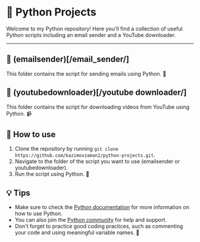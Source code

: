 # 🐍 Python Projects

Welcome to my Python repository! Here you'll find a collection of useful Python scripts including an email sender and a YouTube downloader.

---

## 💌 (emailsender)[/email_sender/]
This folder contains the script for sending emails using Python. 📧

## 🎥 (youtubedownloader)[/youtube downloader/]
This folder contains the script for downloading videos from YouTube using Python. 📹

## 🚀 How to use
1. Clone the repository by running `git clone https://github.com/kazimovzaman2/python-projects.git`.
2. Navigate to the folder of the script you want to use (emailsender or youtubedownloader).
3. Run the script using Python. 🐍

## 💡 Tips
- Make sure to check the [Python documentation](https://docs.python.org/) for more information on how to use Python.
- You can also join the [Python community](https://www.python.org/community/) for help and support.
- Don't forget to practice good coding practices, such as commenting your code and using meaningful variable names. 👨‍
